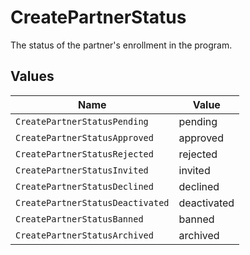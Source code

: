 # CreatePartnerStatus

The status of the partner's enrollment in the program.


## Values

| Name                             | Value                            |
| -------------------------------- | -------------------------------- |
| `CreatePartnerStatusPending`     | pending                          |
| `CreatePartnerStatusApproved`    | approved                         |
| `CreatePartnerStatusRejected`    | rejected                         |
| `CreatePartnerStatusInvited`     | invited                          |
| `CreatePartnerStatusDeclined`    | declined                         |
| `CreatePartnerStatusDeactivated` | deactivated                      |
| `CreatePartnerStatusBanned`      | banned                           |
| `CreatePartnerStatusArchived`    | archived                         |